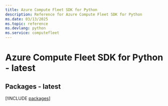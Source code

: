 ```yaml
---
title: Azure Compute Fleet SDK for Python
description: Reference for Azure Compute Fleet SDK for Python
ms.date: 03/13/2025
ms.topic: reference
ms.devlang: python
ms.service: computefleet
---
```

# Azure Compute Fleet SDK for Python - latest
## Packages - latest
[!INCLUDE [packages](compute-fleet-index.md)]